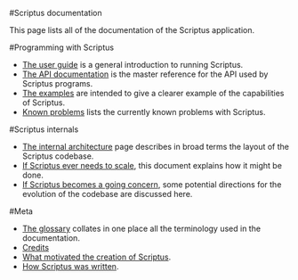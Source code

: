 #Scriptus documentation

This page lists all of the documentation of the Scriptus application.

#Programming with Scriptus

 * [The user guide](userguide.md) is a general introduction to running Scriptus.
 * [The API documentation](api.md) is the master reference for the API used by Scriptus programs.
 * [The examples](examples.md) are intended to give a clearer example of the capabilities of Scriptus.
 * [Known problems](knownproblems.md) lists the currently known problems with Scriptus.
 
#Scriptus internals

 * [The internal architecture](internal-architecture.md) page describes in broad terms the layout of the Scriptus codebase.
 * [If Scriptus ever needs to scale](scaling.md), this document explains how it might be done.
 * [If Scriptus becomes a going concern](future.md), some potential directions for the evolution of the codebase are discussed here.
 
#Meta

 * [The glossary](glossary.md) collates in one place all the terminology used in the documentation.
 * [Credits](credits.md)
 * [What motivated the creation of Scriptus](why.md).
 * [How Scriptus was written](how.md).
